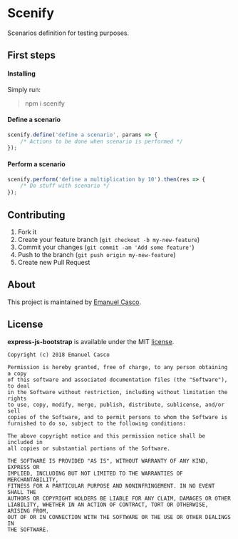 # Scenify 

Scenarios definition for testing purposes.

## First steps

#### Installing

Simply run:

> npm i scenify

#### Define a scenario

```js
scenify.define('define a scenario', params => {
    /* Actions to be done when scenario is performed */
});
```

#### Perform a scenario

```js
scenify.perform('define a multiplication by 10').then(res => {
    /* Do stuff with scenario */
});
```

## Contributing

1. Fork it
2. Create your feature branch (`git checkout -b my-new-feature`)
3. Commit your changes (`git commit -am 'Add some feature'`)
4. Push to the branch (`git push origin my-new-feature`)
5. Create new Pull Request

## About

This project is maintained by [Emanuel Casco](https://github.com/emanuelcasco).

## License

**express-js-bootstrap** is available under the MIT [license](LICENSE.md).

    Copyright (c) 2018 Emanuel Casco

    Permission is hereby granted, free of charge, to any person obtaining a copy
    of this software and associated documentation files (the "Software"), to deal
    in the Software without restriction, including without limitation the rights
    to use, copy, modify, merge, publish, distribute, sublicense, and/or sell
    copies of the Software, and to permit persons to whom the Software is
    furnished to do so, subject to the following conditions:

    The above copyright notice and this permission notice shall be included in
    all copies or substantial portions of the Software.

    THE SOFTWARE IS PROVIDED "AS IS", WITHOUT WARRANTY OF ANY KIND, EXPRESS OR
    IMPLIED, INCLUDING BUT NOT LIMITED TO THE WARRANTIES OF MERCHANTABILITY,
    FITNESS FOR A PARTICULAR PURPOSE AND NONINFRINGEMENT. IN NO EVENT SHALL THE
    AUTHORS OR COPYRIGHT HOLDERS BE LIABLE FOR ANY CLAIM, DAMAGES OR OTHER
    LIABILITY, WHETHER IN AN ACTION OF CONTRACT, TORT OR OTHERWISE, ARISING FROM,
    OUT OF OR IN CONNECTION WITH THE SOFTWARE OR THE USE OR OTHER DEALINGS IN
    THE SOFTWARE.
